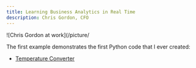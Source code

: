 ```yaml
---
title: Learning Business Analytics in Real Time
description: Chris Gordon, CFO
---
```

![Chris Gordon at work](/picture/


The first example demonstrates the first Python code that I ever created:
 - [Temperature Converter](/draftfolder/index.md)
 

